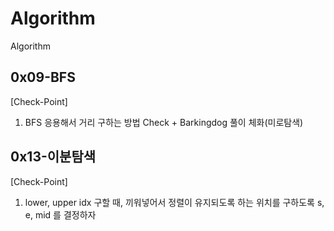 # Algorithm
Algorithm

## 0x09-BFS
[Check-Point]
1. BFS 응용해서 거리 구하는 방법 Check + Barkingdog 풀이 체화(미로탐색)

## 0x13-이분탐색
[Check-Point]
1. lower, upper idx 구할 때, 끼워넣어서 정렬이 유지되도록 하는 위치를 구하도록 s, e, mid 를 결정하자

